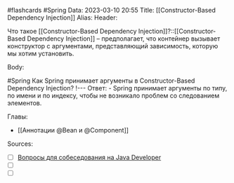 #flashcards #Spring 
Data: 2023-03-10 20:55
Title: [[Constructor-Based Dependency Injection]]
Alias:
Header:

Что такое [[Constructor-Based Dependency Injection]]?::[[Constructor-Based Dependency Injection]] – предполагает, что контейнер вызывает конструктор с аргументами, представляющий зависимость, которую мы хотим установить.
<!--SR:!2023-03-12,1,390-->


Body:


#Spring 
Как Spring принимает аргументы в Constructor-Based Dependency Injection?
!---
Ответ:
	- Spring принимает аргументы по типу, по имени и по индексу, чтобы не возникало проблем со следованием элементов.
<!--SR:!2023-03-11,1,246-->




Главы:
- [[Аннотации @Bean и @Component]]


Sources:
- [ ] [Вопросы для собеседования на Java Developer](https://github.com/enhorse/java-interview/blob/master/README.md#%D0%9E%D0%9E%D0%9F)
- [ ] []()
- [ ] []()
